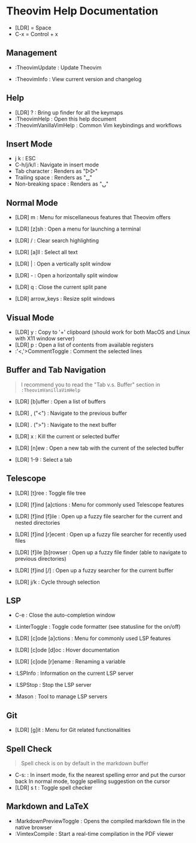 # Theovim Help Documentation

- [LDR] = Space
- C-x   = Control + x

## Management

- :TheovimUpdate          : Update Theovim

- :TheovimInfo            : View current version and changelog

## Help

- [LDR] ?                 : Bring up finder for all the keymaps
- :TheovimHelp            : Open this help document
- :TheovimVanillaVimHelp  : Common Vim keybindings and workflows

## Insert Mode

- j k                     : ESC
- C-h/j/k/l               : Navigate in insert mode
- Tab character           : Renders as "▷▷"
- Trailing space          : Renders as "␣"
- Non-breaking space      : Renders as "⍽"

## Normal Mode

- [LDR] m                 : Menu for miscellaneous features that Theovim offers

- [LDR] [z]sh             : Open a menu for launching a terminal
- [LDR] /                 : Clear search highlighting
- [LDR] [a]ll             : Select all text

- [LDR] |                 : Open a vertically split window
- [LDR] -                 : Open a horizontally split window
- [LDR] q                 : Close the current split pane
- [LDR] arrow_keys        : Resize split windows

## Visual Mode

- [LDR] y                 : Copy to '+' clipboard (should work for both MacOS and Linux with X11 window server)
- [LDR] p                 : Open a list of contents from available registers
- :'<,'>CommentToggle     : Comment the selected lines

## Buffer and Tab Navigation

> I recommend you to read the "Tab v.s. Buffer" section in `:TheovimVanillaVimHelp`

- [LDR] [b]uffer          : Open a list of buffers
- [LDR] , ("<")           : Navigate to the previous buffer
- [LDR] . (">")           : Navigate to the next buffer
- [LDR] x                 : Kill the current or selected buffer

- [LDR] [n]ew             : Open a new tab with the current of the selected buffer
- [LDR] 1-9               : Select a tab

## Telescope

- [LDR] [t]ree            : Toggle file tree

- [LDR] [f]ind [a]ctions  : Menu for commonly used Telescope features
- [LDR] [f]ind [f]ile     : Open up a fuzzy file searcher for the current and nested directories
- [LDR] [f]ind [r]ecent   : Open up a fuzzy file searcher for recently used files
- [LDR] [f]ile [b]rowser  : Open up a fuzzy file finder (able to navigate to previous directories)
- [LDR] [f]ind [/]        : Open up a fuzzy searcher for the current buffer

- [LDR] j/k               : Cycle through selection

## LSP

- C-e                     : Close the auto-completion window

- :LinterToggle           : Toggle code formatter (see statusline for the on/off)

- [LDR] [c]ode [a]ctions  : Menu for commonly used LSP features
- [LDR] [c]ode [d]oc      : Hover documentation
- [LDR] [c]ode [r]ename   : Renaming a variable
- :LSPInfo                : Information on the current LSP server
- :LSPStop                : Stop the LSP server
- :Mason                  : Tool to manage LSP servers

## Git

- [LDR] [g]it             : Menu for Git related functionalities

## Spell Check

> Spell check is on by default in the markdown buffer

- C-s:                    : In insert mode, fix the nearest spelling error and put the cursor back
                            In normal mode, toggle spelling suggestion on the cursor
- [LDR] s t               : Toggle spell checker

## Markdown and LaTeX

- :MarkdownPreviewToggle  : Opens the compiled markdown file in the native browser
- :VimtexCompile          : Start a real-time compilation in the PDF viewer

